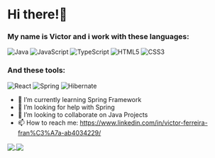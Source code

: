 # Hi there!👋
### My name is Victor and i work with these languages:
![Java](https://img.shields.io/badge/-Java-blue?style=for-the-badge&color=8E2DE2&logo=Java&logoColor=white&labelColor=42454a)
![JavaScript](https://img.shields.io/badge/-JavaScript-blue?style=for-the-badge&color=8E2DE2&logo=JavaScript&logoColor=white&labelColor=42454a)
![TypeScript](https://img.shields.io/badge/-TypeScript-blue?style=for-the-badge&color=8E2DE2&logo=TypeScript&logoColor=white&labelColor=42454a)
![HTML5](https://img.shields.io/badge/-HTML5-blue?style=for-the-badge&color=8E2DE2&logo=HTML5&logoColor=white&labelColor=42454a)
![CSS3](https://img.shields.io/badge/-CSS3-blue?style=for-the-badge&color=8E2DE2&logo=CSS3&logoColor=white&labelColor=42454a)

### And these tools:
![React](https://img.shields.io/badge/-React-blue?style=for-the-badge&color=8E2DE2&logo=React&logoColor=white&labelColor=42454a)
![Spring](https://img.shields.io/badge/-Spring-blue?style=for-the-badge&color=8E2DE2&logo=Spring&logoColor=white&labelColor=42454a)
![Hibernate](https://img.shields.io/badge/-Hibernate-blue?style=for-the-badge&color=8E2DE2&logo=Hibernate&logoColor=white&labelColor=42454a)

- 🌱 I’m currently learning Spring Framework
- 🤔 I’m looking for help with Spring
- 👯 I’m looking to collaborate on Java Projects
- 📫 How to reach me: https://www.linkedin.com/in/victor-ferreira-fran%C3%A7a-ab4034229/

<a href="https://github.com/anuraghazra/github-readme-stats">
  <img align="center" src="https://github-readme-stats.vercel.app/api?username=Polymatheia-BR&layout=compact&theme=midnight-purple&bg_color=141321" />
</a>
<a href="https://github.com/anuraghazra/convoychat">
  <img align="center" src="https://github-readme-stats.vercel.app/api/top-langs/?username=Polymatheia-BR&layout=compact&theme=midnight-purple&bg_color=141321" />
</a>


<!--
**Polymatheia-BR/Polymatheia-BR** is a ✨ _special_ ✨ repository because its `README.md` (this file) appears on your GitHub profile.

Here are some ideas to get you started:

- 🔭 I’m currently working on ...
- 🌱 I’m currently learning ...
- 👯 I’m looking to collaborate on ...
- 🤔 I’m looking for help with ...
- 💬 Ask me about ...
- 📫 How to reach me: ...
- 😄 Pronouns: ...
- ⚡ Fun fact: ...
-->
